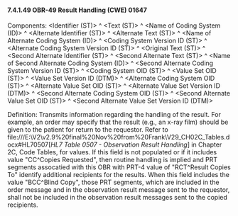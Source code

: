 #### 7.4.1.49 OBR-49 Result Handling (CWE) 01647

Components: &lt;Identifier (ST)> ^ &lt;Text (ST)> ^ &lt;Name of Coding System (ID)> ^ &lt;Alternate Identifier (ST)> ^ &lt;Alternate Text (ST)> ^ &lt;Name of Alternate Coding System (ID)> ^ &lt;Coding System Version ID (ST)> ^ &lt;Alternate Coding System Version ID (ST)> ^ &lt;Original Text (ST)> ^ &lt;Second Alternate Identifier (ST)> ^ &lt;Second Alternate Text (ST)> ^ &lt;Name of Second Alternate Coding System (ID)> ^ &lt;Second Alternate Coding System Version ID (ST)> ^ &lt;Coding System OID (ST)> ^ &lt;Value Set OID (ST)> ^ &lt;Value Set Version ID (DTM)> ^ &lt;Alternate Coding System OID (ST)> ^ &lt;Alternate Value Set OID (ST)> ^ &lt;Alternate Value Set Version ID (DTM)> ^ &lt;Second Alternate Coding System OID (ST)> ^ &lt;Second Alternate Value Set OID (ST)> ^ &lt;Second Alternate Value Set Version ID (DTM)>

Definition: Transmits information regarding the handling of the result. For example, an order may specify that the result (e.g., an x-ray film) should be given to the patient for return to the requestor. Refer to file:///E:\V2\v2.9%20final%20Nov%20from%20Frank\V29_CH02C_Tables.docx#HL70507[_HL7 Table 0507 - Observation Result Handling_] in Chapter 2C, Code Tables, for values. If this field is not populated or if it includes value "CC^Copies Requested", then routine handling is implied and PRT segments assocatied with this OBR with PRT-4 value of "RCT^Result Copies To" identify additional recipients for the results. When this field includes the value "BCC^Blind Copy", those PRT segments, which are included in the order message and in the observation result message sent to the requestor, shall not be included in the observation result messages sent to the copied recipients.
